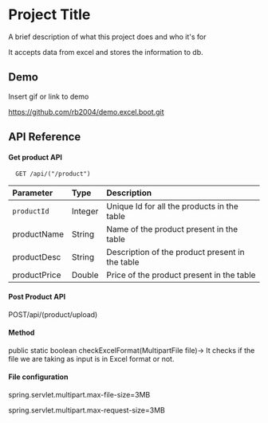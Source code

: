 
# Project Title

A brief description of what this project does and who it's for

It accepts data from excel and stores the information to db.
## Demo

Insert gif or link to demo

https://github.com/rb2004/demo.excel.boot.git
## API Reference


#### Get product API

```http
  GET /api/("/product")
```

| Parameter | Type     | Description                       |
| :-------- | :------ | :-------------------------------- |
| `productId`|Integer | Unique Id for all the products in the table|
|productName |String|   Name of the product present in the table|
|productDesc|String| Description of the product present in the table|
|productPrice|Double| Price of the product present in the table|

  #### Post Product API
  POST/api/(product/upload)

  #### Method

public static boolean checkExcelFormat(MultipartFile file)-> It checks if the file we are taking as input is in Excel format or not.

#### File configuration

spring.servlet.multipart.max-file-size=3MB

spring.servlet.multipart.max-request-size=3MB
